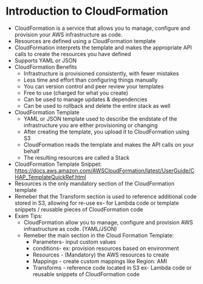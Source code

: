# Introduction to CloudFormation

- CloudFormation is a service that allows you to manage, configure and provision your AWS infrastructure as code.
- Resources are defined using a CloudFormation template
- CloudFormation interprets the template and makes the appropriate API calls to create the resources you have defined
- Supports YAML or JSON
- CloudFormation Benefits
  - Infrastructure is provisioned consistently, with fewer mistakes
  - Less time and effort than configuring things manually
  - You can version control and peer review your templates
  - Free to use (charged for what you create)
  - Can be used to manage updates & dependencies
  - Can be used to rollback and delete the entire stack as well
- CloudFormation Template
  - YAML or JSON template used to describe the endstate of the infrastructure you are either provisioning or changing
  - After creating the template, you upload it to CloudFormation using S3
  - CloudFormation reads the template and makes the API calls on your behalf
  - The resulting resources are called a Stack
- CloudFormation Template Snippet: https://docs.aws.amazon.com/AWSCloudFormation/latest/UserGuide/CHAP_TemplateQuickRef.html
- Resources is the only mandatory section of the CloudFormation template
- Remeber that the Transform section is used to reference additional code stored in S3, allowing for re-use ex- for Lambda code or template snippets / reusable pieces of CloudFormation code
- Exam Tips:
  - CloudFormation allow you to manage, configure and provision AWS infrastructure as code. (YAML/JSON)
  - Remeber the main section in the Cloud Formation Template:
    - Parameters- input custom values
    - conditions- ex: provision resources based on environment
    - Resources - (Mandatory) the AWS resources to create
    - Mappings - create custom mappings like Region: AMI
    - Transforms - reference code located in S3 ex- Lambda code or reusable snippets of CloudFormation code
